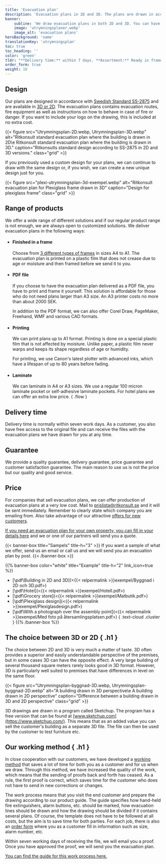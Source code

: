 ```yaml
---
title: 'Evacuation plan'
description: 'Evacuation plans in 2D and 3D. The plans are drawn in accordance with Swedish Standard SS-2875 or your own design and can be delivered ready-made in a frame, as a pdf file, printed or laminated.'
banner:
    subline: 'We draw evacuation plans in both 2D and 3D. You can have them delivered as a PDF file, print, laminated or finished in a frame.'
    image: 'utrymningsplaner.webp'
    image_alt: 'evacuation plans'
heroBackground: 'name'
translationKey: 'utrymningsplan'
toc: true
toc_heading: ''
color: 'green'
tldr: "**Delivery time:** within 7 days. **Assortment:** Ready in frame, PDF file, print or laminated. **Design:** 2D or 3D."
order_form: true
weight: 10
---
```


## Design
Our plans are designed in accordance with [Swedish Standard SS-2875](https://www.sis.se/en/produkter/standardization/graphical-symbols/public-information-symbols-signs-plates-labels/ss-28752019/) and are available in [3D or 2D](#the-choice-between-3d-or-2d). The evacuation plans contains evacuation routes, fire equipment as well as instructions on how to behave in case of fire or danger. If you want to include your logo on the drawing, this is included at no extra cost.

{{< figure src="Utrymningsplan-2D.webp, Utrymningsplan-3D.webp" alt="Ritkonsult standard evacuation plan where the building is drawn in 2D\e Ritkonsult standard evacuation plan where the building is drawn in 3D." caption="Ritkonsults standard design according to SS-2875 in 2D and 3D versions." class="grid" >}}

If you previously used a custom design for your plans, we can continue to draw with the same design or, if you wish, we can create a new unique design just for you.

{{< figure src="plexi-utrymningsplan-3d-exempel.webp" alt="Ritkonsult evacuation plan for Plexiglass frame drawn in 3D" caption="Design for plexiglass frame" class="grid" >}}

## Range of products

We offer a wide range of different solutions and if our regular product range is not enough, we are always open to customized solutions. We deliver evacuation plans in the following ways:

- #### Finished in a frame
    Choose from [3 different types of frames](/en/products/frames) in sizes A4 to A1. The evacuation plan is printed on a plastic film that does not crease due to age or moisture and then framed before we send it to you.
- #### PDF file
    If you choose to have the evacuation plan delivered as a PDF file, you have to print and frame it yourself. This solution is affordable for those who do not need plans larger than A3 size. An A3 printer costs no more than about 2000 SEK.

    In addition to the PDF format, we can also offer Corel Draw, PageMaker, Freehand, WMF and various CAD formats.
- #### Printing
    We can print plans up to A1 format. Printing is done on a special plastic film that is not affected by moisture. Unlike paper, a plastic film never warps and keeps its shape regardless of age or humidity.

    For printing, we use Canon's latest plotter with advanced inks, which have a lifespan of up to 80 years before fading.
- #### Laminate
    We can laminate in A4 or A3 sizes. We use a regular 100 micron laminate pocket or self-adhesive laminate pockets. For hotel plans we can offer an extra low price.
{ .flow }

## Delivery time
Delivery time is normally within seven work days. As a customer, you also have free access to the original file and can receive the files with the evacuation plans we have drawn for you at any time.

## Guarantee
We provide a quality guarantee, delivery guarantee, price guarantee and customer satisfaction guarantee. The main reason to use us is not the price but our quality and good service.

## Price

For companies that sell evacuation plans, we can offer production of evacuation plans at a very low cost. Mail to prislista@ritkonsult.se and it will be sent immediately. Remember to clearly state which company you are emailing from. Also take advantage of our attractive [offers for new customers](/en/offers).

[If you need an evacuation plan for your own property, you can fill in your details here](https://docs.google.com/forms/d/e/1FAIpQLSeiY4RLIAYLtd4R6pwxNEJjgXu2hsMb1W7wtw9cBG32I2e5eA/viewform) and we or one of our partners will send you a quote.

{{< banner-box title="Sampels" title-h="3" >}}
If you want a sample of what we offer, send us an email or call us and we will send you an evacuation plan by post.
{{< /banner-box >}}

{{% banner-box color="white" title="Example" title-h="2" link_icon=true %}}
-  [\\pdf\\Building in 2D and 3D](<{{< relpermalink >}}exempel/Byggnad i 2D och 3D.pdf>)
-  [\\pdf\\Hotel](<{{< relpermalink >}}exempel/Hotell.pdf>)
-  [\\pdf\\Grocery store](<{{< relpermalink >}}exempel/Matbutik.pdf>)
-  [\\pdf\\Plexiglass design](<{{< relpermalink >}}exempel/Plexiglasdesign.pdf>)
-  [\\pdf\\With a photograph over the assembly point](<{{< relpermalink >}}exempel/Med foto på återsamlingsplatsen.pdf>)
{ .text-cloud .cluster }
{{% /banner-box %}}

## The choice between 3D or 2D { .h1 }

The choice between 2D and 3D is very much a matter of taste. 3D often provides a superior and easily understandable perspective of the premises, but in some cases 3D can have the opposite effect. A very large building of several thousand square meters rarely looks good in 3D format. However, 3D is particularly well suited to premises that have differences in level on the same floor.

{{< figure src="Utrymningsplan-byggnad-3D.webp, Utrymningsplan-byggnad-2D.webp" alt="A building drawn in 3D perspective\e A building drawn in 2D perspective" caption="Difference between a building drawn in 3D and 2D perspective" class="grid" >}}

3D drawings are drawn in a program called Sketchup. The program has a free version that can be found at [www.sketchup.com](https://www.sketchup.com/). This means that as an added value you can sell the customer's building as a separate 3D file. The file can then be used by the customer to test furniture etc.

## Our working method { .h1 }

In close cooperation with our customers, we have developed a [working method](/en/guides/evacuation-plan) that saves a lot of time for both you as a customer and for us when we draw. Through this method, we have increased the quality of the work, which means that the sending of proofs back and forth has ceased. As a rule, the first proof is correct, which saves time for the customer who does not have to send in new corrections or changes.

The work process means that you visit the end customer and prepare the drawing according to our product guide. The guide specifies how hand-held fire extinguishers, alarm buttons, etc. should be marked, how evacuation lines should be drawn and how the drawing should be divided if it contains several plans. Of course, the template does not have to be followed at all costs, but the aim is to save time for both parties. For each job, there is also an [order form](/en/forms#evacuation-plan) where you as a customer fill in information such as size, alarm number, etc.

Within seven working days of receiving the file, we will email you a proof. Once you have approved the proof, we will send you the evacuation plan.

[You can find the guide for this work process here.](/en/guides/evacuation-plan)
